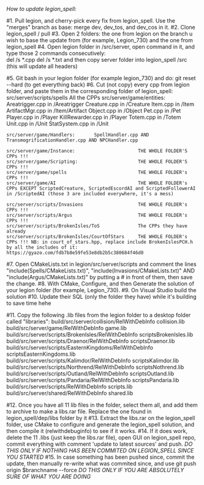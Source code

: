 *How to update legion_spell:*

#1. Pull legion, and cherry-pick every fix from legion_spell. Use the "merges" branch as base: merge dev, dev_tos, and dev_cos in it.
#2. Clone legion_spell / pull
#3. Open 2 folders: the one from legion on the branch u wish to base the update from (for example, Legion_730) and the one from legion_spell
#4. Open legion folder in /src/server, open command in it, and type those 2 commands consecutively: 	
												del /s *.cpp
												del /s *.txt 	and then copy server folder into legion_spell /src (this will update all headers)
												
#5. Git bash in your legion folder (for example legion_730) and do: git reset --hard (to get everything back)
#6. Cut (not copy) every cpp from legion folder, and paste them in the corresponding folder of legion_spell:
	src/server/scripts/spells		All the CPPs
	src/server/game/entities:		Areatrigger.cpp 	in /Areatrigger
									Creature.cpp		in /Creature
									Item.cpp			in /Item
									ArtifactMgr.cpp 	in /Item/Artifact
									Object.cpp 			in /Object
									Pet.cpp 			in /Pet
									Player.cpp 			in /Player
									KillRewarder.cpp	in /Player
									Totem.cpp 			in /Totem
									Unit.cpp			in /Unit
									StatSystem.cpp		in /Unit

	src/server/game/Handlers:		SpellHandler.cpp AND TransmogrificationHandler.cpp AND NPCHandler.cpp

	src/server/game/Instance:						THE WHOLE FOLDER'S CPPs !!!
	src/server/game/Scripting:						THE WHOLE FOLDER'S CPPs !!!
	src/server/game/spells 							THE WHOLE FOLDER's CPPs !!!
	src/server/game/AI 								THE WHOLE FOLDER's CPPs EXCEPT ScriptedCreature, ScriptedEscordAI and ScriptedFollowerAI in /ScriptedAI (those 3 are included everywhere, it's a mess)

	src/server/scripts/Invasions 					THE WHOLE FOLDER's CPPs !!!
	src/server/scripts/Argus						THE WHOLE FOLDER's CPPs !!!
	src/server/scripts/BrokenIsles/ToS				The CPPs they have already
	src/server/scripts/BrokenIsles/CourtOfStars		THE WHOLE FOLDER's CPPs !!! NB: in court_of_stars.hpp, replace include BrokenIslesPCH.h by all the includes of it: https://gyazo.com/fdb7b8e59fe53e8db2b5c380684f46d0


#7. Open CMakeLists.txt in legion/src/server/scripts and comment the lines "include(Spells/CMakeLists.txt)", "include(Invasions/CMakeLists.txt)" AND "include(Argus/CMakeLists.txt)" by putting a # in front of them, then save the change.
#8. With CMake, Configure, and then Generate the solution of your legion folder (for example, Legion_730).
#9. On Visual Studio build the solution
#10. Update their SQL (only the folder they have) while it's building to save time hehe

#11. Copy the following .lib files from the legion folder to a desktop folder called "libraries":
	build/src/server/collision/RelWithDebInfo					collision.lib
	build/src/server/game/RelWithDebInfo						game.lib
	build/src/server/scripts/BrokenIsles/RelWithDebInfo			scriptsBrokenIsles.lib
	build/src/server/scripts/Draenor/RelWithDebInfo				scriptsDraenor.lib
	build/src/server/scripts/EasternKingdoms/RelWithDebInfo		scriptsEasternKingdoms.lib
	build/src/server/scripts/Kalimdor/RelWithDebInfo			scriptsKalimdor.lib
	build/src/server/scripts/Northrend/RelWithDebInfo			scriptsNothrend.lib
	build/src/server/scripts/Outland/RelWithDebInfo				scriptsOutland.lib
	build/src/server/scripts/Pandaria/RelWithDebInfo			scriptsPandaria.lib
	build/src/server/scripts/RelWithDebInfo						scripts.lib
	build/src/server/shared/RelWithDebInfo						shared.lib
	
#12. Once you have all 11 lib files in the folder, select them all, and add them to archive to make a libs.rar file. Replace the one found in legion_spell/dep/libs folder by it
#13. Extract the libs.rar on the legion_spell folder, use CMake to configure and generate the legion_spell solution, and then compile it (relwithdebuginfo) to see if it works.
#14. If it does work, delete the 11 .libs (just keep the libs.rar file), open GUI on legion_spell repo, commit everything with comment 'update to latest sources' and push. *DO THIS ONLY IF NOTHING HAS BEEN COMMITED ON LEGION_SPELL SINCE YOU STARTED*
#15. In case something has been pushed since, commit the update, then manually re-write what was commited since, and use git push origin $branchname --force *DO THIS ONLY IF YOU ARE ABSOLUTELY SURE OF WHAT YOU ARE DOING*